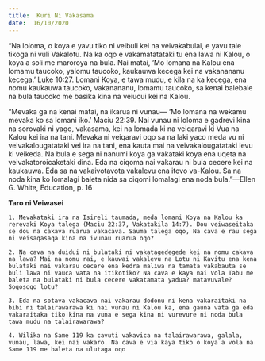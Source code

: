 ```yaml
---
title:  Kuri Ni Vakasama
date:  16/10/2020
---
```


“Na loloma, o koya e yavu tiko ni veibuli kei na veivakabulai, e yavu tale tikoga ni vuli Vakalotu. Na ka oqo e vakamatatataki tu ena lawa ni Kalou, o koya a soli me maroroya na bula. Nai matai, ‘Mo lomana na Kalou ena lomamu taucoko, yalomu taucoko, kaukauwa kecega kei na vakanananu kecega.’ Luke 10:27. Lomani Koya, e tawa mudu, e kila na ka kecega, ena nomu kaukauwa taucoko, vakanananu, lomamu taucoko, sa kenai balebale na bula taucoko me basika kina na veiucui kei na Kalou.

“Mevaka ga na kenai matai, na ikarua ni vunau— ‘Mo lomana na wekamu mevaka ko sa lomani iko.’ Maciu 22:39. Nai vunau ni loloma e gadrevi kina na sorovaki ni yago, vakasama, kei na lomada ki na veiqaravi ki Vua na Kalou kei ira na tani. Mevaka ni veiqaravi oqo sa na laki yaco meda vu ni veivakalougatataki vei ira na tani, ena kauta mai na veivakalougatataki levu ki veikeda. Na bula e sega ni nanumi koya ga vakataki koya ena uqeta na veivakatoroicaketaki dina. Eda na ciqoma nai vakarau ni bula cecere kei na kaukauwa. Eda sa na vakaivotavota vakalevu ena itovo va-Kalou. Sa na noda kina ko lomalagi baleta nida sa ciqomi lomalagi ena noda bula.”—Ellen G. White, Education, p. 16

**Taro ni Veiwasei**

`1. Mevakataki ira na Isireli taumada, meda lomani Koya na Kalou ka rerevaki Koya talega (Maciu 22:37, Vakatakila 14:7). Dou veiwaseitaka se dou na cakava ruarua vakacava. Sauma talega oqo, Na cava e rau sega ni veisaqasaqa kina na ivunau ruarua oqo?`

`2. Na cava na duidui ni bulataki ni vakatagedegede kei na nomu cakava na lawa? Mai na nomu rai, e kauwai vakalevu na Lotu ni Kavitu ena kena bulataki nai vakarau cecere ena kedra maliwa na tamata vakabauta se buli lawa ni vauca vata na itikotiko? Na cava e kaya nai Vola Tabu me baleta na bulataki ni bula cecere vakatamata yadua? matavuvale? Soqosoqo lotu?`

`3. Eda na sotava vakacava nai vakarau dodonu ni kena vakaraitaki na bibi ni talairawarawa ki nai vunau ni Kalou ka, ena gauna vata ga eda vakaraitaka tiko kina na vuna e sega kina ni vurevure ni noda bula tawa mudu na talairawarawa?`

`4. Wilika na Same 119 ka cavuti vakavica na talairawarawa, galala, vunau, lawa, kei nai vakaro. Na cava e via kaya tiko o koya a vola na Same 119 me baleta na ulutaga oqo`